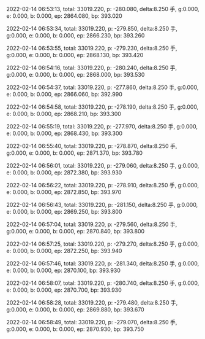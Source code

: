 2022-02-14 06:53:13, total: 33019.220, p: -280.080, delta:8.250 手, g:0.000, e: 0.000, b: 0.000, ep: 2864.080, bp: 393.020

2022-02-14 06:53:34, total: 33019.220, p: -279.850, delta:8.250 手, g:0.000, e: 0.000, b: 0.000, ep: 2866.230, bp: 393.260

2022-02-14 06:53:55, total: 33019.220, p: -279.230, delta:8.250 手, g:0.000, e: 0.000, b: 0.000, ep: 2868.130, bp: 393.420

2022-02-14 06:54:16, total: 33019.220, p: -280.240, delta:8.250 手, g:0.000, e: 0.000, b: 0.000, ep: 2868.000, bp: 393.530

2022-02-14 06:54:37, total: 33019.220, p: -277.860, delta:8.250 手, g:0.000, e: 0.000, b: 0.000, ep: 2866.060, bp: 392.990

2022-02-14 06:54:58, total: 33019.220, p: -278.190, delta:8.250 手, g:0.000, e: 0.000, b: 0.000, ep: 2868.210, bp: 393.300

2022-02-14 06:55:19, total: 33019.220, p: -277.970, delta:8.250 手, g:0.000, e: 0.000, b: 0.000, ep: 2868.430, bp: 393.300

2022-02-14 06:55:40, total: 33019.220, p: -278.870, delta:8.250 手, g:0.000, e: 0.000, b: 0.000, ep: 2871.370, bp: 393.780

2022-02-14 06:56:01, total: 33019.220, p: -279.060, delta:8.250 手, g:0.000, e: 0.000, b: 0.000, ep: 2872.380, bp: 393.930

2022-02-14 06:56:22, total: 33019.220, p: -278.910, delta:8.250 手, g:0.000, e: 0.000, b: 0.000, ep: 2872.850, bp: 393.970

2022-02-14 06:56:43, total: 33019.220, p: -281.150, delta:8.250 手, g:0.000, e: 0.000, b: 0.000, ep: 2869.250, bp: 393.800

2022-02-14 06:57:04, total: 33019.220, p: -279.560, delta:8.250 手, g:0.000, e: 0.000, b: 0.000, ep: 2870.840, bp: 393.800

2022-02-14 06:57:25, total: 33019.220, p: -279.270, delta:8.250 手, g:0.000, e: 0.000, b: 0.000, ep: 2872.250, bp: 393.940

2022-02-14 06:57:46, total: 33019.220, p: -281.340, delta:8.250 手, g:0.000, e: 0.000, b: 0.000, ep: 2870.100, bp: 393.930

2022-02-14 06:58:07, total: 33019.220, p: -280.740, delta:8.250 手, g:0.000, e: 0.000, b: 0.000, ep: 2870.700, bp: 393.930

2022-02-14 06:58:28, total: 33019.220, p: -279.480, delta:8.250 手, g:0.000, e: 0.000, b: 0.000, ep: 2869.880, bp: 393.670

2022-02-14 06:58:49, total: 33019.220, p: -279.070, delta:8.250 手, g:0.000, e: 0.000, b: 0.000, ep: 2870.930, bp: 393.750
